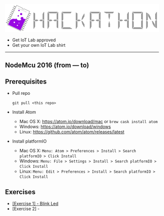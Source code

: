 ![TeliaNextIotLabHackathon](img/TeliaNextIotLab.png)


* Get IoT Lab approved
* Get your own IoT Lab shirt

---

## NodeMcu 2016 (from — to)

## Prerequisites
* Pull repo

    ```git pull <this repo>```

* Install Atom
    * Mac OS X: https://atom.io/download/mac or `brew cask install atom`
    * Windows: https://atom.io/download/windows
    * Linux: https://github.com/atom/atom/releases/latest

* Install platformIO
    * Mac OS X: `Menu: Atom > Preferences > Install > Search platformIO > Click Install`
    * Windows: `Menu: File > Settings > Install > Search platformIO > Click Install`
    * Linux: `Menu: Edit > Preferences > Install > Search platformIO > Click Install`
        


## Exercises

* [[Exercise 1] - Blink Led](doc/exercise/1-blink/README.md)
* [Exercise 2] - 